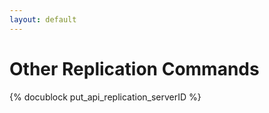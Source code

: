 ```yaml
---
layout: default
---
```

Other Replication Commands
==========================

<!-- arangod/RestHandler/RestReplicationHandler.cpp -->
{% docublock put_api_replication_serverID %}
